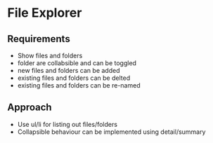 # File Explorer

## Requirements

- Show files and folders
- folder are collabsible and can be toggled
- new files and folders can be added
- existing files and folders can be delted
- existing files and folders can be re-named

## Approach

- Use ul/li for listing out files/folders
- Collapsible behaviour can be implemented using detail/summary
